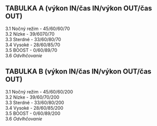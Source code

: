 ## TABULKA A  (výkon IN/čas IN/výkon OUT/čas OUT)  
3.1 Nočný režim - 45/60/60/70  
3.2 Nízke - 39/6070/70  
3.3 Sterdné - 33/60/80/70  
3.4 Vysoké - 28/60/85/70  
3.5 BOOST - 0/60/89/70   
3.6 *Odvlhčovanie*


## TABULKA B  (výkon IN/čas IN/výkon OUT/čas OUT)  
3.1 Nočný režim - 45/60/60/200  
3.2 Nízke - 39/60/70/200  
3.3 Sterdné - 33/60/80/200  
3.4 Vysoké - 28/60/85/200  
3.5 BOOST - 0/60/89/200   
3.6 *Odvlhčovanie*
